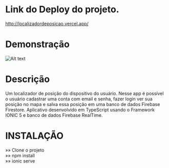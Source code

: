 
# Link do Deploy do projeto. <br>
http://localizadordeposicao.vercel.app/

# Demonstração <br>
![Alt text](https://github.com/renanxd25/localizadordeposicao/blob/main/localizador2.gif?raw=true "Demonstração")

# Descrição <br>
Um localizador de posição do dispositivo do usuário. Nesse app é possível o usuário cadastrar uma conta com email e senha, fazer login ver sua posição no mapa e salva essa posição em uma banco de dados Firebase Firestore. Aplicativo desenvolvido em TypeScript usando o Framework IONIC 5 e banco de dados Firebase RealTime.


# INSTALAÇÃO <br>
»» Clone o projeto <br>
»» npm install <br>
»» ionic serve <br>

